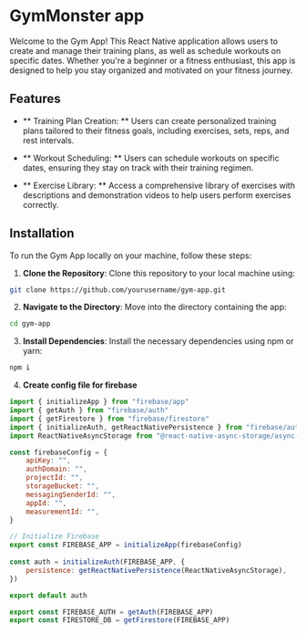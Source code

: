 # GymMonster app

Welcome to the Gym App! This React Native application allows users to create and manage their training plans, as well as schedule workouts on specific dates. Whether you're a beginner or a fitness enthusiast, this app is designed to help you stay organized and motivated on your fitness journey.

## Features

- ** Training Plan Creation: ** Users can create personalized training plans tailored to their fitness goals, including exercises, sets, reps, and rest intervals.

- ** Workout Scheduling: ** Users can schedule workouts on specific dates, ensuring they stay on track with their training regimen.

- ** Exercise Library: ** Access a comprehensive library of exercises with descriptions and demonstration videos to help users perform exercises correctly.

## Installation

To run the Gym App locally on your machine, follow these steps:

1. **Clone the Repository**: Clone this repository to your local machine using:
```bash
git clone https://github.com/yourusername/gym-app.git
```

2. **Navigate to the Directory**: Move into the directory containing the app:
```bash
cd gym-app
```

3. **Install Dependencies**: Install the necessary dependencies using npm or yarn:
```bash
npm i
```

4. **Create config file for firebase**
```javascript
import { initializeApp } from "firebase/app"  
import { getAuth } from "firebase/auth"  
import { getFirestore } from "firebase/firestore"  
import { initializeAuth, getReactNativePersistence } from "firebase/auth"  
import ReactNativeAsyncStorage from "@react-native-async-storage/async-storage"  

const firebaseConfig = {  
    apiKey: "",  
    authDomain: "",  
    projectId: "",  
    storageBucket: "",  
    messagingSenderId: "",  
    appId: "",  
    measurementId: "",  
}  

// Initialize Firebase  
export const FIREBASE_APP = initializeApp(firebaseConfig)  
  
const auth = initializeAuth(FIREBASE_APP, {  
    persistence: getReactNativePersistence(ReactNativeAsyncStorage),  
})  

export default auth  

export const FIREBASE_AUTH = getAuth(FIREBASE_APP)  
export const FIRESTORE_DB = getFirestore(FIREBASE_APP)  
```